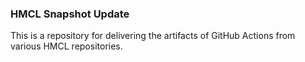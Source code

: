 ### HMCL Snapshot Update

This is a repository for delivering the artifacts of GitHub Actions from various HMCL repositories.